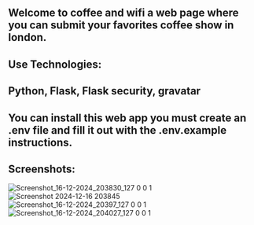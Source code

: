## Welcome to coffee and wifi a web page where you can submit your favorites coffee show in london.

## Use Technologies:
## Python, Flask, Flask security, gravatar

## You can install this web app you must create an .env file and fill it out with the .env.example instructions.

## Screenshots:
![Screenshot_16-12-2024_203830_127 0 0 1](https://github.com/user-attachments/assets/837c1a15-bc59-4f6c-b505-5d8f637781f2)
![Screenshot 2024-12-16 203845](https://github.com/user-attachments/assets/846bd598-71be-4a15-8189-4a2cb4c1dff8)
![Screenshot_16-12-2024_20397_127 0 0 1](https://github.com/user-attachments/assets/4cd94f2a-3b3c-4e00-87af-c577246d76f0)
![Screenshot_16-12-2024_204027_127 0 0 1](https://github.com/user-attachments/assets/dde1db1f-4dec-4887-b6dd-207072e3a879)
